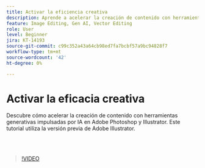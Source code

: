 ```yaml
---
title: Activar la eficiencia creativa
description: Aprende a acelerar la creación de contenido con herramientas generativas impulsadas por IA en Adobe Photoshop y Illustrator
feature: Image Editing, Gen AI, Vector Editing
role: User
level: Beginner
jira: KT-14193
source-git-commit: c99c352a43a64cb98ed7fa7bcbf57a9bc94828f7
workflow-type: tm+mt
source-wordcount: '42'
ht-degree: 0%

---
```


# Activar la eficacia creativa

Descubre cómo acelerar la creación de contenido con herramientas generativas impulsadas por IA en Adobe Photoshop y Illustrator. Este tutorial utiliza la versión previa de Adobe Illustrator.

<br> 

>[!VIDEO](https://video.tv.adobe.com/v/3425036?quality=12&learn=on&hidetitle=true)
